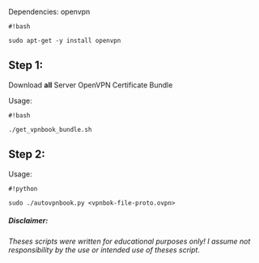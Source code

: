 Dependencies:
openvpn 
```
#!bash

sudo apt-get -y install openvpn
```


## Step 1: ##
Download **all** Server OpenVPN Certificate Bundle

Usage: 
```
#!bash

./get_vpnbook_bundle.sh
```


## Step 2: ##
Usage: 
```
#!python

sudo ./autovpnbook.py <vpnbok-file-proto.ovpn>
```





##### Disclaimer: ######

###### Theses scripts were written for educational purposes only!  I assume not responsibility by the use or intended use of theses script. ######